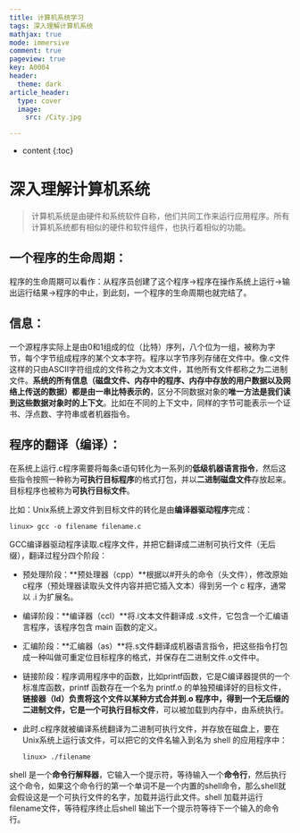 ```yaml
---
title: 计算机系统学习
tags: 深入理解计算机系统
mathjax: true
mode: immersive
comment: true
pageview: true
key: A0004
header:
  theme: dark
article_header:
  type: cover
  image:
    src: /City.jpg

---
```


* content
  {:toc}

# 深入理解计算机系统

> 计算机系统是由硬件和系统软件自称，他们共同工作来运行应用程序。所有计算机系统都有相似的硬件和软件组件，也执行着相似的功能。

## 一个程序的生命周期：

程序的生命周期可以看作：从程序员创建了这个程序->程序在操作系统上运行->输出运行结果->程序的中止，到此刻，一个程序的生命周期也就完结了。

## 信息：

一个源程序实际上是由0和1组成的位（比特）序列，八个位为一组，被称为字节，每个字节组成程序的某个文本字符。程序以字节序列存储在文件中。像.c文件这样的只由ASCII字符组成的文件称之为文本文件，其他所有文件都称之为二进制文件。**系统的所有信息（磁盘文件、内存中的程序、内存中存放的用户数据以及网络上传送的数据）都是由一串比特表示的**，区分不同数据对象的**唯一方法是我们读到这些数据对象时的上下文**。比如在不同的上下文中，同样的字节可能表示一个证书、浮点数、字符串或者机器指令。

## 程序的翻译（编译）：

在系统上运行.c程序需要将每条c语句转化为一系列的**低级机器语言指令**，然后这些指令按照一种称为**可执行目标程序**的格式打包，并以**二进制磁盘文件**存放起来。目标程序也被称为**可执行目标文件**。

比如：Unix系统上源文件到目标文件的转化是由**编译器驱动程序**完成：

```
linux> gcc -o filename filename.c
```

GCC编译器驱动程序读取.c程序文件，并把它翻译成二进制可执行文件（无后缀），翻译过程分四个阶段：

- 预处理阶段：**预处理器（cpp）**根据以#开头的命令（头文件），修改原始c程序（预处理器读取头文件内容并把它插入文本）得到另一个 c 程序，通常以 .i 为扩展名。

- 编译阶段：**编译器（ccl）**将.i文本文件翻译成 .s文件，它包含一个汇编语言程序，该程序包含 main 函数的定义。

- 汇编阶段：**汇编器（as）**将.s文件翻译成机器语言指令，把这些指令打包成一种叫做可重定位目标程序的格式，并保存在二进制文件.o文件中。

- 链接阶段：程序调用程序中的函数，比如printf函数，它是C编译器提供的一个标准库函数，printf 函数存在一个名为 printf.o 的单独预编译好的目标文件，**链接器（ld）**负责将这个文件以某种方式合并到.o 程序中，得到一个无后缀的二进制文件，它是一个**可执行目标文件**，可以被加载到内存中，由系统执行。

- 此时.c程序就被编译系统翻译为二进制可执行文件，并存放在磁盘上，要在Unix系统上运行该文件，可以把它的文件名输入到名为 shell 的应用程序中：
  
  ```
  linux> ./filename
  ```

shell 是一个**命令行解释器**，它输入一个提示符，等待输入一个**命令行**，然后执行这个命令，如果这个命令行的第一个单词不是一个内置的shell命令，那么shell就会假设这是一个可执行文件的名字，加载并运行此文件。shell 加载并运行filename文件，等待程序终止后shell 输出下一个提示符等待下一个输入的命令行。
